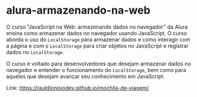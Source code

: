 # alura-armazenando-na-web

O curso "JavaScript na Web: armazenando dados no navegador" da Alura ensina como armazenar dados no navegador usando JavaScript. O curso aborda o uso do `LocalStorage` para armazenar dados e como interagir com a página e com o `LocalStorage` para criar objetos no JavaScript e registrar dados no `LocalStorage`.

O curso é voltado para desenvolvedores que desejam armazenar dados no navegador e entender o funcionamento do `LocalStorage`, bem como para aqueles que desejam avançar seu conhecimento em JavaScript.

Link: https://rauldionisiodev.github.io/mochila-de-viagem/